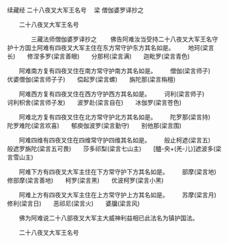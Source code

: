 续藏经   二十八夜叉大军王名号
　梁 僧伽婆罗译抄之
　　 

　　二十八夜叉大军王名号

　　　　三藏法师僧伽婆罗译抄之
　　佛告阿难汝当受持二十八夜叉大军王名守护十方国土阿难有四夜叉大军主住在东方常守护东方其名如是。
　　地珂(梁言长)　　修涅多罗(梁言善眼)　　分那柯(梁言满)　　迦毗罗(梁言青色)


　　阿难南方复有四夜叉住在南方常守护南方其名如是。
　　僧伽(梁言师子)　　优婆僧伽(梁言师子子)　　偿起罗(梁言螺)　　旃陀那(梁言栴檀)


　　阿难西方复有四夜叉住在西方守护西方其名如是。
　　诃利(梁言师子)　　诃利枳舍(梁言师子发)　　波罗赴(梁言自在)　　冰伽罗(梁言苍色)


　　阿难北方复有四夜叉住在北方常守护北方其名如是。
　　陀罗那(梁言持)　　陀罗难陀(梁言欢喜)　　郁庾伽波罗(梁言勤守)　　别他那(梁言围)


　　阿难四维有四夜叉住在四维常守护四维其名如是。
　　般止柯遮(梁言五)　　般遮罗旃陀(梁言五可畏)　　莎多祁梨(梁言七山主)　　[醠-央+(羌-儿)]遮波多(梁言雪山主)


　　阿难下方有四夜叉大军主住在下方常守护下方其名如是。
　　部摩(梁言地)　　修部摩(梁言善地)　　柯罗(梁言黑)　　优波柯罗(梁言小黑)


　　阿难上方有四夜叉大军主住在上方常守护上方其名如是。
　　苏摩(梁言月)　　修利(梁言日)　　恶祁尼(梁言火)　　婆牖(梁言风)


　　佛为阿难说二十八部夜叉大军主大威神利益相已此法名为镇护国法。

　　二十八夜叉大军王名号

